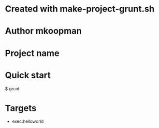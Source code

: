 # Created with  make-project-grunt.sh
# Author mkoopman
Project name
===========

Quick start
===========

$ grunt


Targets
=======
- exec:helloworld


